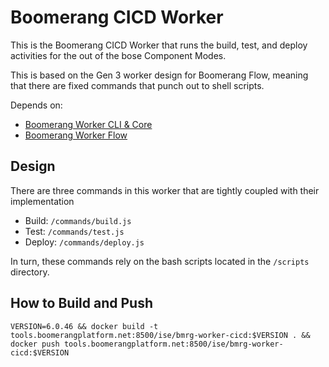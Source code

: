 # Boomerang CICD Worker

This is the Boomerang CICD Worker that runs the build, test, and deploy activities for the out of the bose Component Modes.

This is based on the Gen 3 worker design for Boomerang Flow, meaning that there are fixed commands that punch out to shell scripts.

Depends on:

- [Boomerang Worker CLI & Core](https://github.com/boomerang-io/worker.interfaces)
- [Boomerang Worker Flow](https://github.com/boomerang-io/worker.flow)

## Design

There are three commands in this worker that are tightly coupled with their implementation

- Build: `/commands/build.js`
- Test: `/commands/test.js`
- Deploy: `/commands/deploy.js`

In turn, these commands rely on the bash scripts located in the `/scripts` directory.

## How to Build and Push

`VERSION=6.0.46 && docker build -t tools.boomerangplatform.net:8500/ise/bmrg-worker-cicd:$VERSION . && docker push tools.boomerangplatform.net:8500/ise/bmrg-worker-cicd:$VERSION`
